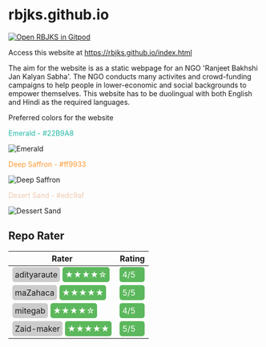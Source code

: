 # rbjks.github.io
<a href="https://gitpod.io/#https://github.com/rbjks/rbjks.github.io" target="_blank">
  <img src="https://gitpod.io/button/open-in-gitpod.svg" alt="Open RBJKS in Gitpod">
</a>


Access this website at https://rbjks.github.io/index.html

The aim for the website is as a static webpage for an NGO 'Ranjeet Bakhshi Jan Kalyan Sabha'. The NGO conducts many activites and crowd-funding campaigns to help people in lower-economic and social backgrounds to empower themselves.
This website has to be duolingual with both English and Hindi as the required languages.

Preferred colors for the website

<span style="color:#22B9A8">Emerald - #22B9A8</span>

![Emerald](https://user-images.githubusercontent.com/115361239/220578047-1ed3c681-0282-4b1e-85bd-66e86b1344bd.png)

<span style="color:#ff9933">Deep Saffron - #ff9933</span>

![Deep Saffron](https://user-images.githubusercontent.com/115361239/220579735-fb87b37d-67f4-406c-8188-2d42f29f9847.png)

<span style="color:#edc9af">Desert Sand - #edc9af</span>

![Dessert Sand](https://user-images.githubusercontent.com/115361239/220578344-261f5716-3908-427b-9b17-a5e3215a18c6.png)

## Repo Rater


| Rater                | Rating            |
|----------------------|-------------------|
| <div style="display: flex; align-items: center;"><div style="background-color: #ccc; padding: 5px; border-radius: 5px;">adityaraute</div><div style="background-color: #5cb85c; color: white; padding: 5px; margin-left: 5px; border-radius: 5px;">★★★★☆</div></div> | <div style="background-color: #5cb85c; color: white; padding: 5px; border-radius: 5px;">4/5</div> |
| <div style="display: flex; align-items: center;"><div style="background-color: #ccc; padding: 5px; border-radius: 5px;">maZahaca</div><div style="background-color: #5cb85c; color: white; padding: 5px; margin-left: 5px; border-radius: 5px;">★★★★★</div></div> | <div style="background-color: #5cb85c; color: white; padding: 5px; border-radius: 5px;">5/5</div> |
| <div style="display: flex; align-items: center;"><div style="background-color: #ccc; padding: 5px; border-radius: 5px;">mitegab</div><div style="background-color: #5cb85c; color: white; padding: 5px; margin-left: 5px; border-radius: 5px;">★★★★☆</div></div> | <div style="background-color: #5cb85c; color: white; padding: 5px; border-radius: 5px;">4/5</div> |
| <div style="display: flex; align-items: center;"><div style="background-color: #ccc; padding: 5px; border-radius: 5px;">Zaid-maker</div><div style="background-color: #5cb85c; color: white; padding: 5px; margin-left: 5px; border-radius: 5px;">★★★★★</div></div> | <div style="background-color: #5cb85c; color: white; padding: 5px; border-radius: 5px;">5/5</div> |



